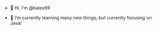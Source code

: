 - 👋 Hi, I’m @balex69

- 🌱 I’m currently learning many new things; but currently focusing on Java!


<!---
balex69/balex69 is a ✨ special ✨ repository because its `README.md` (this file) appears on your GitHub profile.
You can click the Preview link to take a look at your changes.
--->
